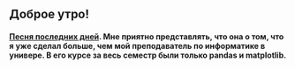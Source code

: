 ## Доброе утро!
#### [Песня последних дней](https://music.yandex.ru/album/7562532/track/10094480). Мне приятно представлять, что она о том, что я уже сделал больше, чем мой преподаватель по информатике в универе. В его курсе за весь семестр были только pandas и matplotlib.

